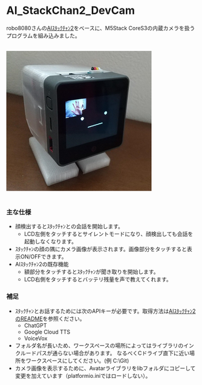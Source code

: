 # AI_StackChan2_DevCam
robo8080さんの[AIｽﾀｯｸﾁｬﾝ2](https://github.com/robo8080/AI_StackChan2)をベースに、M5Stack CoreS3の内蔵カメラを扱うプログラムを組み込みました。
<br><br>

![画像1](images/image1.png)<br><br>

### 主な仕様
- 顔検出するとｽﾀｯｸﾁｬﾝとの会話を開始します。
  - LCD左側をタッチするとサイレントモードになり、顔検出しても会話を起動しなくなります。
- ｽﾀｯｸﾁｬﾝの顔の隅にカメラ画像が表示されます。画像部分をタッチすると表示ON/OFFできます。
- AIｽﾀｯｸﾁｬﾝ2の既存機能
  - 額部分をタッチするとｽﾀｯｸﾁｬﾝが聞き取りを開始します。
  - LCD右側をタッチするとバッテリ残量を声で教えてくれます。


### 補足
- ｽﾀｯｸﾁｬﾝとお話するためには次のAPIキーが必要です。取得方法は[AIｽﾀｯｸﾁｬﾝ2のREADME](https://github.com/robo8080/AI_StackChan2_README/)を参照ください。
  - ChatGPT
  - Google Cloud TTS
  - VoiceVox
- フォルダ名が長いため、ワークスペースの場所によってはライブラリのインクルードパスが通らない場合があります。
なるべくCドライブ直下に近い場所をワークスペースにしてください。(例 C:\Git)
- カメラ画像を表示するために、Avatarライブラリをlibフォルダにコピーして変更を加えています（platformio.iniではロードしない）。
